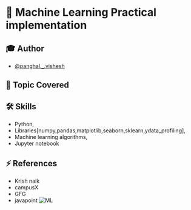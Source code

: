 
# 🔻 Machine Learning Practical implementation




## 🎓 Author

- [@panghal._.vishesh](https://github.com/Vishesh-panghal)


## 🔭 Topic Covered

## 🛠 Skills
- Python,
- Libraries[numpy,pandas,matplotlib,seaborn,sklearn,ydata_profiling],
- Machine learning algorithms,
- Jupyter notebook


## ⚡️ References
- Krish naik
- campusX
- GFG
- javapoint
![ML](https://img.freepik.com/premium-vector/machine-learning-banner-web-icon-set-data-mining-algorithm-neural-network_35632-107.jpg?w=2000)

